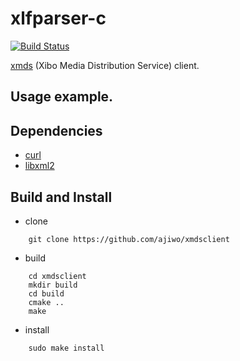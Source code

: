# xlfparser-c
[![Build Status](https://travis-ci.org/ajiwo/xmdsclient.svg?branch=master)](https://travis-ci.org/ajiwo/xmdsclient)

[xmds](http://xibo.org.uk/manual-tempel/en/xmds.html) (Xibo Media Distribution Service) client.

## Usage example.


## Dependencies
* [curl](http://curl.haxx.se)
* [libxml2](http://www.xmlsoft.org)


## Build and Install
* clone
```shell
    git clone https://github.com/ajiwo/xmdsclient
```
* build
```shell
    cd xmdsclient
    mkdir build
    cd build
    cmake ..
    make
```
* install
```shell
    sudo make install
```
